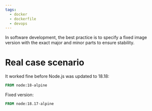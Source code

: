```yaml
---
tags:
  - docker
  - dockerfile
  - devops
---
```

In software development, the best practice is to specify a fixed image version with the exact major and minor parts to ensure stability.
# Real case scenario
It worked fine before Node.js was updated to 18.18:
```Dockerfile
FROM node:18-alpine
```

Fixed version:
```Dockerfile
FROM node:18.17-alpine
```